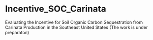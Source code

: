 # Incentive_SOC_Carinata
Evaluating the Incentive for Soil Organic Carbon Sequestration from Carinata Production in the Southeast United States (The work is under preparaton)
